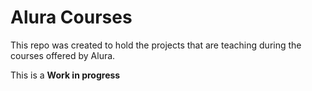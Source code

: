 # Alura Courses

This repo was created to hold the projects that are teaching during the courses
offered by Alura.

This is a **Work in progress**

